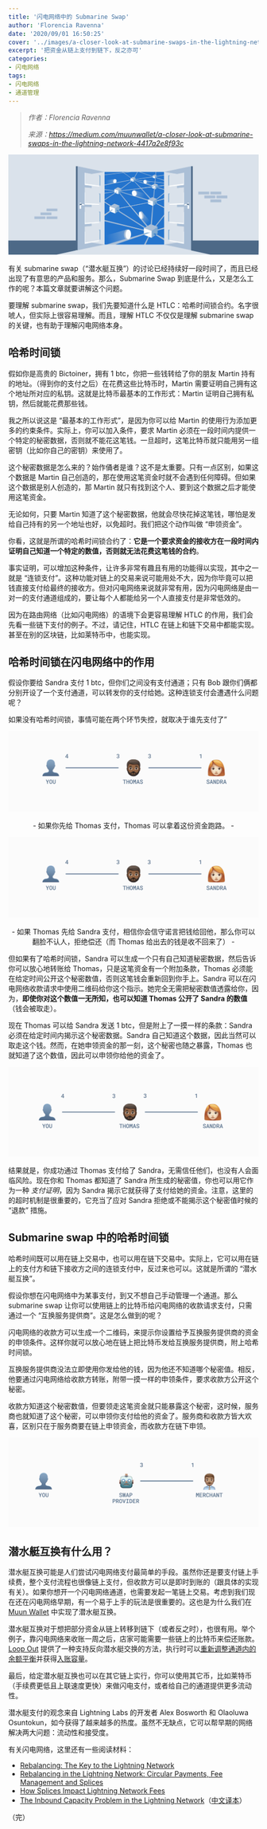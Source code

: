 ```yaml
---
title: '闪电网络中的 Submarine Swap'
author: 'Florencia Ravenna'
date: '2020/09/01 16:50:25'
cover: '../images/a-closer-look-at-submarine-swaps-in-the-lightning-network/1_62MUjQ0RdBm34X-Bl15VKw.png'
excerpt: '把资金从链上支付到链下，反之亦可'
categories:
- 闪电网络
tags:
- 闪电网络
- 通道管理
---
```


> *作者：Florencia Ravenna*
> 
> *来源：<https://medium.com/muunwallet/a-closer-look-at-submarine-swaps-in-the-lightning-network-4417a2e8f93c>*


![1_62MUjQ0RdBm34X-Bl15VKw](../images/a-closer-look-at-submarine-swaps-in-the-lightning-network/1_62MUjQ0RdBm34X-Bl15VKw.png)


有关 submarine swap（“潜水艇互换”）的讨论已经持续好一段时间了，而且已经出现了有意思的产品和服务。那么，Submarine Swap 到底是什么，又是怎么工作的呢？本篇文章就要讲解这个问题。

要理解 submarine swap，我们先要知道什么是 HTLC：哈希时间锁合约。名字很唬人，但实际上很容易理解。而且，理解 HTLC 不仅仅是理解 submarine swap 的关键，也有助于理解闪电网络本身。

## 哈希时间锁

假如你是高贵的 Bictoiner，拥有 1 btc，你把一些钱转给了你的朋友 Martin 持有的地址。（得到你的支付之后）在花费这些比特币时，Martin 需要证明自己拥有这个地址所对应的私钥。这就是比特币最基本的工作形式：Martin 证明自己拥有私钥，然后就能花费那些钱。

我之所以说这是 “最基本的工作形式”，是因为你可以给 Martin 的使用行为添加更多的约束条件。实际上，你可以加入条件，要求 Martin 必须在一段时间内提供一个特定的秘密数据，否则就不能花这笔钱。一旦超时，这笔比特币就只能用另一组密钥（比如你自己的密钥）来使用了。

这个秘密数据是怎么来的？始作俑者是谁？这不是太重要。只有一点区别，如果这个数据是 Martin 自己创造的，那在使用这笔资金时就不会遇到任何障碍。但如果这个数据是别人创造的，那 Martin 就只有找到这个人、要到这个数据之后才能使用这笔资金。

无论如何，只要 Martin 知道了这个秘密数据，他就会尽快花掉这笔钱，哪怕是发给自己持有的另一个地址也好，以免超时。我们把这个动作叫做 “申领资金”。

你看，这就是所谓的哈希时间锁合约了：**它是一个要求资金的接收方在一段时间内证明自己知道一个特定的数值，否则就无法花费这笔钱的合约**。

事实证明，可以增加这种条件，让许多非常有趣且有用的功能得以实现，其中之一就是 “连锁支付”。这种功能对链上的交易来说可能用处不大，因为你毕竟可以把钱直接支付给最终的接收方。但对闪电网络来说就非常有用，因为闪电网络是由一对一的支付通道组成的，要让每个人都能给另一个人直接支付是非常低效的。

因为在路由网络（比如闪电网络）的语境下会更容易理解 HTLC 的作用，我们会先看一些链下支付的例子。不过，请记住，HTLC 在链上和链下交易中都能实现。甚至在别的区块链，比如莱特币中，也能实现。

## 哈希时间锁在闪电网络中的作用

假设你要给 Sandra 支付 1 btc，但你们之间没有支付通道；只有 Bob 跟你们俩都分别开设了一个支付通道，可以转发你的支付给她。这种连锁支付会遭遇什么问题呢？

如果没有哈希时间锁，事情可能在两个环节失控，就取决于谁先支付了”

![1_aeN3Bj9g1lM4lld8W-8ezA](../images/a-closer-look-at-submarine-swaps-in-the-lightning-network/1_aeN3Bj9g1lM4lld8W-8ezA.gif)

<p style="text-align:center">- 如果你先给 Thomas 支付，Thomas 可以拿着这份资金跑路。 -</p>

![1_IQFNh3iYvYG689Pfu9752A](../images/a-closer-look-at-submarine-swaps-in-the-lightning-network/1_IQFNh3iYvYG689Pfu9752A.gif)

<p style="text-align:center">- 如果 Thomas 先给 Sandra 支付，相信你会信守诺言把钱给回他，那么你可以翻脸不认人，拒绝偿还（而 Thomas 给出去的钱是收不回来了） -</p>

但如果有了哈希时间锁，Sandra 可以生成一个只有自己知道秘密数据，然后告诉你可以放心地转账给 Thomas，只是这笔资金有一个附加条款，Thomas 必须能在给定时间公开这个秘密数值，否则这笔钱会重新回到你手上。Sandra 可以在闪电网络收款请求中使用二维码给你这个指示。她完全无需把秘密数值透露给你，因为，**即使你对这个数值一无所知，也可以知道 Thomas 公开了 Sandra 的数值**（钱会被取走）。

现在 Thomas 可以给 Sandra 发送 1 btc，但是附上了一摸一样的条款：Sandra 必须在给定时间内揭示这个秘密数据。Sandra 自己知道这个数据，因此当然可以取走这个钱。然而，在她申领资金的那一刻，这个秘密也随之暴露，Thomas 也就知道了这个数值，因此可以申领你给他的资金了。

![0_beAxVQ2D_CkcSQqj](../images/a-closer-look-at-submarine-swaps-in-the-lightning-network/0_beAxVQ2D_CkcSQqj.gif)

结果就是，你成功通过 Thomas 支付给了 Sandra，无需信任他们，也没有人会面临风险。现在你和 Thomas 都知道了 Sandra 所生成的秘密值，你也可以用它作为一种 *支付证明*，因为 Sandra 揭示它就获得了支付给她的资金。注意，这里的的超时机制是很重要的，它充当了应对 Sandra 拒绝或不能揭示这个秘密值时候的 “退款” 措施。

## Submarine swap 中的哈希时间锁

哈希时间既可以用在链上交易中，也可以用在链下交易中。实际上，它可以用在链上的支付方和链下接收方之间的连锁支付中，反过来也可以。这就是所谓的 “潜水艇互换”。

假设你想在闪电网络中为某事支付，到又不想自己手动管理一个通道。那么 submarine swap 让你可以使用链上的比特币给闪电网络的收款请求支付，只需通过一个 “互换服务提供商”。这是怎么做到的呢？

闪电网络的收款方可以生成一个二维码，来提示你设置给予互换服务提供商的资金的申领条件。这样你就可以放心地在链上把比特币发给互换服务提供商，附上哈希时间锁。

互换服务提供商没法立即使用你发给他的钱，因为他还不知道哪个秘密值。相反，他要通过闪电网络给收款方转账，附带一摸一样的申领条件，要求收款方公开这个秘密。

收款方知道这个秘密数值，但要领走这笔资金就只能暴露这个秘密，这时候，服务商也就知道了这个秘密，可以申领你支付给他的资金了。服务商和收款方皆大欢喜，区别只在于服务商要在链上申领资金，而收款方在链下申领。

![0_-CyP0o-pNqVaAXFE](../images/a-closer-look-at-submarine-swaps-in-the-lightning-network/0_-CyP0o-pNqVaAXFE.gif)

## 潜水艇互换有什么用？

潜水艇互换可能是人们尝试闪电网络支付最简单的手段。虽然你还是要支付链上手续费，整个支付流程也很像链上支付，但收款方可以是即时到账的（跟具体的实现有关）。如果你想开一个闪电网络通道，也需要发起一笔链上交易。考虑到我们现在还在闪电网络早期，有一个易于上手的玩法是很重要的。这也是为什么我们在 [Muun Wallet](https://blog.muun.com/lightning-payments-easier-than-ever/) 中实现了潜水艇互换。

潜水艇互换对于想把部分资金从链上转移到链下（或者反之时），也很有用。举个例子，靠闪电网络来收账一周之后，店家可能需要一些链上的比特币来偿还账款。[Loop Out](https://blog.lightning.engineering/posts/2019/03/20/loop.html) 提供了一种支持反向潜水艇交换的方法，执行时可以[重新调整通道内的余额平衡](https://blog.muun.com/rebalancing-in-the-lightning-network/)并获得[入账容量](https://blog.muun.com/the-inbound-capacity-problem-in-the-lightning-network/)。

最后，给定潜水艇互换也可以在其它链上实行，你可以使用其它币，比如莱特币（手续费更低且上联速度更快）来做闪电支付，或者给自己的通道提供更多流动性。

潜水艇支付的观念来自 Lightning Labs 的开发者 Alex Bosworth 和 Olaoluwa Osuntokun，如今获得了越来越多的热度。虽然不无缺点，它可以帮早期的网络解决两大问题：流动性和接受度。

有关闪电网络，这里还有一些阅读材料：

- [Rebalancing: The Key to the Lightning Network](https://blog.muun.com/rebalancing-in-the-lightning-network/)
- [Rebalancing in the Lightning Network: Circular Payments, Fee Management and Splices](https://blog.muun.com/rebalancing-strategies-overview/)
- [How Splices Impact Lightning Network Fees](https://blog.muun.com/fees-proportional-to-the-amount/)
- [The Inbound Capacity Problem in the Lightning Network](https://blog.muun.com/the-inbound-capacity-problem-in-the-lightning-network/)（[中文译本](https://ethfans.org/posts/the-inbound-capacity-problem-in-the-lightning-network)）

（完）

